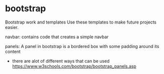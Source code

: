 # bootstrap
Bootstrap work and templates
Use these templates to make future projects easier.

navbar: contains code that creates a simple navbar

panels: A panel in bootstrap is a bordered box with some padding around its content
- there are alot of different ways that can be used
https://www.w3schools.com/bootstrap/bootstrap_panels.asp


